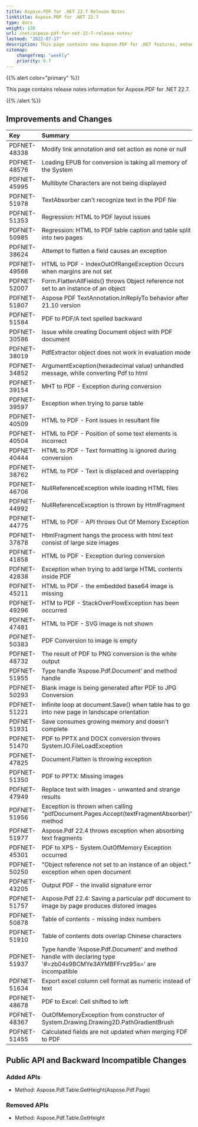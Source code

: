 ```yaml
---
title: Aspose.PDF for .NET 22.7 Release Notes
linktitle: Aspose.PDF for .NET 22.7
type: docs
weight: 120
url: /net/aspose-pdf-for-net-22-7-release-notes/
lastmod: "2022-07-17"
description: This page contains new Aspose.PDF for .NET features, enhancement, and bug fixes in 2022, version 22.7.
sitemap:
    changefreq: "weekly"
    priority: 0.7
---
```


{{% alert color="primary" %}}

This page contains release notes information for Aspose.PDF for .NET 22.7.

{{% /alert %}}

## Improvements and Changes

|**Key**|**Summary**|**Category**|
| :- | :- | :- |
|PDFNET-48338|Modify link annotation and set action as none or null|Enhancement|
|PDFNET-48576|Loading EPUB for conversion is taking all memory of the System|Enhancement|
|PDFNET-45995|Multibyte Characters are not being displayed|Enhancement|
|PDFNET-51978|TextAbsorber can't recognize text in the PDF file|Bug|
|PDFNET-51353|Regression: HTML to PDF layout issues|Bug|
|PDFNET-50985|Regression: HTML to PDF table caption and table split into two pages|Bug|
|PDFNET-38624|Attempt to flatten a field causes an exception|Bug|
|PDFNET-49566|HTML to PDF - IndexOutOfRangeException Occurs when margins are not set|Bug|
|PDFNET-52007|Form.FlattenAllFields() throws Object reference not set to an instance of an object|Bug|
|PDFNET-51807|Aspose PDF TextAnnotation.InReplyTo behavior after 21.10 version|Bug|
|PDFNET-51584|PDF to PDF/A text spelled backward|Bug|
|PDFNET-30586|Issue while creating Document object with PDF document|Bug|
|PDFNET-38019|PdfExtractor object does not work in evaluation mode|Bug|
|PDFNET-34852|ArgumentException(hexadecimal value) unhandled message, while converting Pdf to html|Bug|
|PDFNET-39154|MHT to PDF - Exception during conversion|Bug|
|PDFNET-39597|Exception when trying to parse table|Bug|
|PDFNET-40509|HTML to PDF - Font issues in resultant file|Bug|
|PDFNET-40504|HTML to PDF - Position of some text elements is incorrect|Bug|
|PDFNET-40444|HTML to PDF - Text formatting is ignored during conversion|Bug|
|PDFNET-38762|HTML to PDF - Text is displaced and overlapping|Bug|
|PDFNET-46706|NullReferenceException while loading HTML files|Bug|
|PDFNET-44992|NullReferenceException is thrown by HtmlFragment|Bug|
|PDFNET-44775|HTML to PDF - API throws Out Of Memory Exception|Bug|
|PDFNET-37878|HtmlFragment hangs the process with html text consist of large size images|Bug|
|PDFNET-41858|HTML to PDF - Exception during conversion|Bug|
|PDFNET-42838|Exception when trying to add large HTML contents inside PDF|Bug|
|PDFNET-45211|HTML to PDF - the embedded base64 image is missing|Bug|
|PDFNET-49296|HTM to PDF - StackOverFlowException has been occurred|Bug|
|PDFNET-47481|HTML to PDF - SVG image is not shown|Bug|
|PDFNET-50383|PDF Conversion to image is empty|Bug|
|PDFNET-48732|The result of PDF to PNG conversion is the white output|Bug|
|PDFNET-51955|Type handle ‘Aspose.Pdf.Document’ and method handle|Bug|
|PDFNET-50293|Blank image is being generated after PDF to JPG Conversion|Bug|
|PDFNET-51221|Infinite loop at document.Save() when table has to go into new page in landscape orientation|Bug|
|PDFNET-51931|Save consumes growing memory and doesn't complete|Bug|
|PDFNET-51470|PDF to PPTX and DOCX conversion throws System.IO.FileLoadException|Bug|
|PDFNET-47825|Document.Flatten is throwing exception|Bug|
|PDFNET-51350|PDF to PPTX: Missing images|Bug|
|PDFNET-47949|Replace text with Images - unwanted and strange results|Bug|
|PDFNET-51956|Exception is thrown when calling "pdfDocument.Pages.Accept(textFragmentAbsorber)" method|Bug|
|PDFNET-51977|Aspose.Pdf 22.4 throws exception when absorbing text fragments|Bug|
|PDFNET-45301|PDF to XPS - System.OutOfMemory Exception occurred|Bug|
|PDFNET-50250|"Object reference not set to an instance of an object." exception when open document|Bug|
|PDFNET-43205|Output PDF - the invalid signature error|Bug|
|PDFNET-51757|Aspose.Pdf 22.4: Saving a particular pdf document to image by page produces distored images|Bug|
|PDFNET-50878|Table of contents - missing index numbers|Bug|
|PDFNET-51910|Table of contents dots overlap Chinese characters|Bug|
|PDFNET-51937|Type handle 'Aspose.Pdf.Document' and method handle with declaring type '#=zb04s9BCMYe3AYMBFFrvz95s=' are incompatible|Bug|
|PDFNET-51634|Export excel column cell format as numeric instead of text|Bug|
|PDFNET-48678|PDF to Excel: Cell shifted to left|Bug|
|PDFNET-48367|OutOfMemoryException from constructor of System.Drawing.Drawing2D.PathGradientBrush|Bug|
|PDFNET-51455|Calculated fields are not updated when merging FDF to PDF|Bug|

## Public API and Backward Incompatible Changes

### Added APIs
 * Method: Aspose.Pdf.Table.GetHeight(Aspose.Pdf.Page)
### Removed APIs
 * Method: Aspose.Pdf.Table.GetHeight
